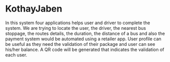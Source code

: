 # KothayJaben
In this system four applications helps user and driver to complete the system. We are trying to locate the user, the driver, the nearest bus stoppage, the routes details, the duration, the distance of a bus and also the payment system would be automated using a retailer app. User profile can be useful as they need the validation of their package and user can see his/her balance. A QR code will be generated that indicates the validation of each user.
